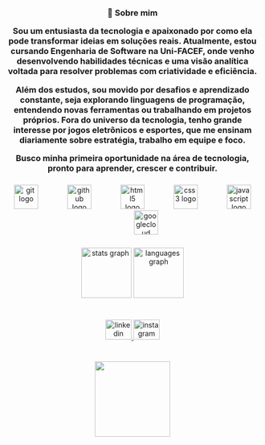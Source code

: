 <h3 align="center">🎯 Sobre mim

Sou um entusiasta da tecnologia e apaixonado por como ela pode transformar ideias em soluções reais. Atualmente, estou cursando Engenharia de Software na Uni-FACEF, onde venho desenvolvendo habilidades técnicas e uma visão analítica voltada para resolver problemas com criatividade e eficiência.

Além dos estudos, sou movido por desafios e aprendizado constante, seja explorando linguagens de programação, entendendo novas ferramentas ou trabalhando em projetos próprios. Fora do universo da tecnologia, tenho grande interesse por jogos eletrônicos e esportes, que me ensinam diariamente sobre estratégia, trabalho em equipe e foco.

Busco minha primeira oportunidade na área de tecnologia, pronto para aprender, crescer e contribuir.</h3>

###

<div align="center">
  <img src="https://cdn.jsdelivr.net/gh/devicons/devicon/icons/git/git-original.svg" height="48" alt="git logo"  />
  <img width="50" />
  <img src="https://cdn.jsdelivr.net/gh/devicons/devicon/icons/github/github-original.svg" height="48" alt="github logo"  />
  <img width="50" />
  <img src="https://cdn.jsdelivr.net/gh/devicons/devicon/icons/html5/html5-original.svg" height="48" alt="html5 logo"  />
  <img width="50" />
  <img src="https://cdn.jsdelivr.net/gh/devicons/devicon/icons/css3/css3-original.svg" height="48" alt="css3 logo"  />
  <img width="50" />
  <img src="https://cdn.jsdelivr.net/gh/devicons/devicon/icons/javascript/javascript-original.svg" height="48" alt="javascript logo"  />
  <img width="50" />
  <img src="https://cdn.jsdelivr.net/gh/devicons/devicon/icons/googlecloud/googlecloud-original.svg" height="48" alt="googlecloud logo"  />
</div>

###

<div align="center">
  <img src="https://github-readme-stats.vercel.app/api?username=victorgbsilva&hide_title=false&hide_rank=false&show_icons=true&include_all_commits=true&count_private=true&disable_animations=false&theme=dracula&locale=en&hide_border=true&order=1" height="100" alt="stats graph"  />
  <img src="https://github-readme-stats.vercel.app/api/top-langs?username=victorgbsilva&locale=en&hide_title=true&layout=compact&card_width=320&langs_count=5&theme=dracula&hide_border=true&order=2&custom_title=Linguagens%20mais%20utilizadas" height="100" alt="languages graph"  />
</div>

###

<br clear="both">

<div align="center">
  <a href="https://www.linkedin.com/in/victorgbsilva/" target="_blank">
    <img src="https://raw.githubusercontent.com/maurodesouza/profile-readme-generator/master/src/assets/icons/social/linkedin/default.svg" width="52" height="40" alt="linkedin logo"  />
  </a>
  <a href="https://instagram.com/vitaogomess" target="_blank">
    <img src="https://raw.githubusercontent.com/maurodesouza/profile-readme-generator/master/src/assets/icons/social/instagram/default.svg" width="52" height="40" alt="instagram logo"  />
  </a>
</div>

###

<br clear="both">

<div align="center">
  <img height="150" src="https://pa1.aminoapps.com/7094/61a0f7dd0a3db2608cfdc46140deff3f544307f9r1-256-256_00.gif"  />
</div>

###
